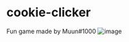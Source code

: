 # cookie-clicker
Fun game made by Muun#1000
![image](https://user-images.githubusercontent.com/81131294/201531567-4f03cf82-a9d9-444a-96dd-cd7a19850a80.png)
